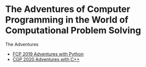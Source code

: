 # The Adventures of Computer Programming in the World of Computational Problem Solving

The Adventures
  * [FCP 2019 Adventures with Python](https://github.com/tatpongkatanyukul/AdventureCoding/blob/main/FCP2019/readme.md)
  * [CGP 2020 Adventures with C++](https://github.com/tatpongkatanyukul/AdventureCoding/blob/main/CPG2020/readme.md)
